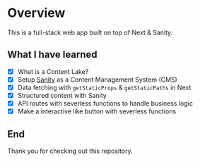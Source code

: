 # Overview
This is a full-stack web app built on top of Next & Sanity.

## What I have learned

- [x] What is a Content Lake?
- [x] Setup [Sanity](https://www.sanity.io/) as a Content Management System (CMS)
- [x] Data fetching with `getStaticProps` & `getStaticPaths` in Next
- [x] Structured content with Sanity
- [x] API routes with severless functions to handle business logic
- [x] Make a interactive like button with severless functions

## End
Thank you for checking out this repository.
